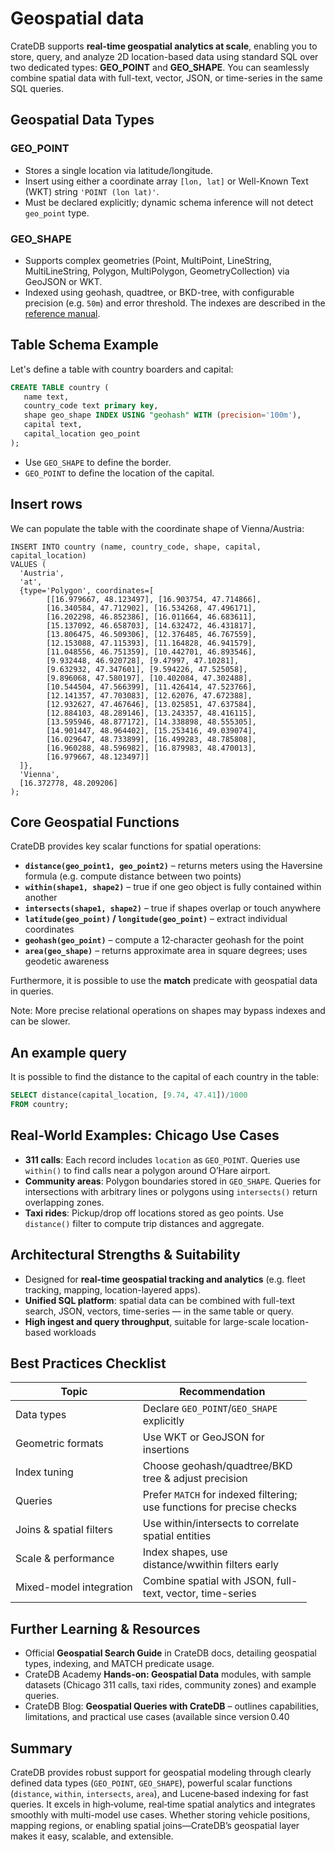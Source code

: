 # Geospatial data

CrateDB supports **real-time geospatial analytics at scale**, enabling you to store, query, and analyze 2D location-based data using standard SQL over two dedicated types: **GEO\_POINT** and **GEO\_SHAPE**. You can seamlessly combine spatial data with full-text, vector, JSON, or time-series in the same SQL queries.

## Geospatial Data Types

### **GEO\_POINT**

* Stores a single location via latitude/longitude.
* Insert using either a coordinate array `[lon, lat]` or Well-Known Text (WKT) string `'POINT (lon lat)'`.
* Must be declared explicitly; dynamic schema inference will not detect `geo_point` type.

### **GEO\_SHAPE**

* Supports complex geometries (Point, MultiPoint, LineString, MultiLineString, Polygon, MultiPolygon, GeometryCollection) via GeoJSON or WKT.
* Indexed using geohash, quadtree, or BKD-tree, with configurable precision (e.g. `50m`) and error threshold. The indexes are described in the [reference manual](https://cratedb.com/docs/crate/reference/en/latest/general/ddl/data-types.html#type-geo-shape-index).

## Table Schema Example

Let's define a table with country boarders and capital:

```sql
CREATE TABLE country (
   name text,
   country_code text primary key,
   shape geo_shape INDEX USING "geohash" WITH (precision='100m'),
   capital text,
   capital_location geo_point
);
```

* Use `GEO_SHAPE` to define the border.
* `GEO_POINT` to define the location of the capital.

## Insert rows

We can populate the table with the coordinate shape of Vienna/Austria:

```psql
INSERT INTO country (name, country_code, shape, capital, capital_location)
VALUES (
  'Austria',
  'at',
  {type='Polygon', coordinates=[
        [[16.979667, 48.123497], [16.903754, 47.714866],
        [16.340584, 47.712902], [16.534268, 47.496171],
        [16.202298, 46.852386], [16.011664, 46.683611],
        [15.137092, 46.658703], [14.632472, 46.431817],
        [13.806475, 46.509306], [12.376485, 46.767559],
        [12.153088, 47.115393], [11.164828, 46.941579],
        [11.048556, 46.751359], [10.442701, 46.893546],
        [9.932448, 46.920728], [9.47997, 47.10281],
        [9.632932, 47.347601], [9.594226, 47.525058],
        [9.896068, 47.580197], [10.402084, 47.302488],
        [10.544504, 47.566399], [11.426414, 47.523766],
        [12.141357, 47.703083], [12.62076, 47.672388],
        [12.932627, 47.467646], [13.025851, 47.637584],
        [12.884103, 48.289146], [13.243357, 48.416115],
        [13.595946, 48.877172], [14.338898, 48.555305],
        [14.901447, 48.964402], [15.253416, 49.039074],
        [16.029647, 48.733899], [16.499283, 48.785808],
        [16.960288, 48.596982], [16.879983, 48.470013],
        [16.979667, 48.123497]]
  ]},
  'Vienna',
  [16.372778, 48.209206]
);
```

## Core Geospatial Functions

CrateDB provides key scalar functions for spatial operations:

* **`distance(geo_point1, geo_point2)`** – returns meters using the Haversine formula (e.g. compute distance between two points)
* **`within(shape1, shape2)`** – true if one geo object is fully contained within another
* **`intersects(shape1, shape2)`** – true if shapes overlap or touch anywhere
* **`latitude(geo_point)` / `longitude(geo_point)`** – extract individual coordinates
* **`geohash(geo_point)`** – compute a 12‑character geohash for the point
* **`area(geo_shape)`** – returns approximate area in square degrees; uses geodetic awareness

Furthermore, it is possible to use the **match** predicate with geospatial data in queries.

Note: More precise relational operations on shapes may bypass indexes and can be slower.

## An example query

It is possible to find the distance to the capital of each country in the table:

```sql
SELECT distance(capital_location, [9.74, 47.41])/1000
FROM country;
```

## Real-World Examples: Chicago Use Cases

* **311 calls**: Each record includes `location` as `GEO_POINT`. Queries use `within()` to find calls near a polygon around O’Hare airport.
* **Community areas**: Polygon boundaries stored in `GEO_SHAPE`. Queries for intersections with arbitrary lines or polygons using `intersects()` return overlapping zones.
* **Taxi rides**: Pickup/drop off locations stored as geo points. Use `distance()` filter to compute trip distances and aggregate.

## Architectural Strengths & Suitability

* Designed for **real-time geospatial tracking and analytics** (e.g. fleet tracking, mapping, location-layered apps).
* **Unified SQL platform**: spatial data can be combined with full-text search, JSON, vectors, time-series — in the same table or query.
* **High ingest and query throughput**, suitable for large-scale location-based workloads

## Best Practices Checklist

<table><thead><tr><th>Topic</th><th width="254">Recommendation</th></tr></thead><tbody><tr><td>Data types</td><td>Declare <code>GEO_POINT</code>/<code>GEO_SHAPE</code> explicitly</td></tr><tr><td>Geometric formats</td><td>Use WKT or GeoJSON for insertions</td></tr><tr><td>Index tuning</td><td>Choose geohash/quadtree/BKD tree &#x26; adjust precision</td></tr><tr><td>Queries</td><td>Prefer <code>MATCH</code> for indexed filtering; use functions for precise checks</td></tr><tr><td>Joins &#x26; spatial filters</td><td>Use within/intersects to correlate spatial entities</td></tr><tr><td>Scale &#x26; performance</td><td>Index shapes, use distance/wwithin filters early</td></tr><tr><td>Mixed-model integration</td><td>Combine spatial with JSON, full-text, vector, time-series</td></tr></tbody></table>

## Further Learning & Resources

* Official **Geospatial Search Guide** in CrateDB docs, detailing geospatial types, indexing, and MATCH predicate usage.
* CrateDB Academy **Hands-on: Geospatial Data** modules, with sample datasets (Chicago 311 calls, taxi rides, community zones) and example queries.
* CrateDB Blog: **Geospatial Queries with CrateDB** – outlines capabilities, limitations, and practical use cases (available since version 0.40

## Summary

CrateDB provides robust support for geospatial modeling through clearly defined data types (`GEO_POINT`, `GEO_SHAPE`), powerful scalar functions (`distance`, `within`, `intersects`, `area`), and Lucene‑based indexing for fast queries. It excels in high‑volume, real‑time spatial analytics and integrates smoothly with multi-model use cases. Whether storing vehicle positions, mapping regions, or enabling spatial joins—CrateDB’s geospatial layer makes it easy, scalable, and extensible.
